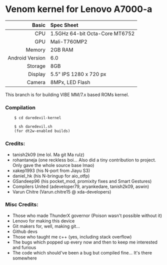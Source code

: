 Venom kernel for Lenovo A7000-a
==============

Basic   | Spec Sheet
-------:|:-------------------------
CPU     | 1.5GHz 64-bit Octa-Core MT6752
GPU     | Mali-T760MP2
Memory  | 2GB RAM
Android Version | 6.0
Storage | 8GB
Display | 5.5" IPS 1280 x 720 px
Camera  | 8MPx, LED Flash

This branch is for building VIBE MM/7.x based ROMs kernel.

### Compilation
        
        $ cd daredevil-kernel

        $ sh daredevil.sh
        (for dt2w-enabled builds)

### Credits:
  - tanish2k09 (me lol. Ma git Ma rulz)
  - rohantaneja (one reckless boi... Also did a tiny contribution to project. Only gave the whole source base lmao)
  - xakep1993 (his N-port from Jiayu S3)
  - daniel_hk (his N-bringup for aio_otfp)
  - GSandeep96 (his pocket_mod, promixity fixes and Smart Gestures)
  - Compilers United (adeveloper79, aryankedare, tanish2k09, aswin)
  - Varun Chitre (Varun.chitre15 @ xda-developers)
  
### Misc Credits:
  - Those who made ThunderX governor (Poison wasn't possible without it)
  - Lenovo for making this device
  - Git makers for, well, making git...
  - Github devs
  - Those who taught me c++ (yes, including stack overflow)
  - The bugs which popped up every now and then to keep me interested and furious
  - The code which should've been a bug but compiled fine... It's there somewhere
